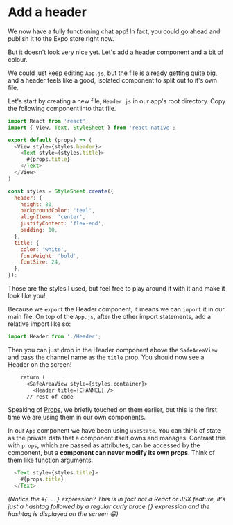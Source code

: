 # Add a header

We now have a fully functioning chat app! In fact, you could go ahead and publish it to the Expo store right now.

But it doesn't look very nice yet. Let's add a header component and a bit of colour.

We could just keep editing `App.js`, but the file is already getting quite big, and a header feels like a good, isolated component to split out to it's own file.

Let's start by creating a new file, `Header.js` in our app's root directory. Copy the following component into that file.
```js
import React from 'react';
import { View, Text, StyleSheet } from 'react-native';

export default (props) => (
  <View style={styles.header}>
    <Text style={styles.title}>
      #{props.title}
    </Text>
  </View>
)

const styles = StyleSheet.create({
  header: {
    height: 80,
    backgroundColor: 'teal',
    alignItems: 'center',
    justifyContent: 'flex-end',
    padding: 10,
  },
  title: {
    color: 'white',
    fontWeight: 'bold',
    fontSize: 24,
  },
});
```

Those are the styles I used, but feel free to play around it with it and make it look like you!

Because we `export` the Header component, it means we can `import` it in our main file. On top of the `App.js`, after the other import statements, add a relative import like so:

```js
import Header from './Header';
```

Then you can just drop in the Header component above the `SafeAreaView` and pass the channel name as the `title` prop. You should now see a Header on the screen!
```diff
    return (
      <SafeAreaView style={styles.container}>
        <Header title={CHANNEL} />
      // rest of code
```

Speaking of [Props](https://facebook.github.io/react-native/docs/props.html), we briefly touched on them earlier, but this is the first time we are using them in our own components.

In our `App` component we have been using `useState`. You can think of state as the private data that a component itself owns and manages. Contrast this with `props`, which are passed as attributes, can be accessed by the component, but a **component can never modify its own props**. Think of them like function arguments.

```js
  <Text style={styles.title}>
    #{props.title}
  </Text>
```

_(Notice the `#{...}` expression? This is in fact not a React or JSX feature, it's just a hashtag followed by a regular curly brace `{}` expression and the hashtag is displayed on the screen 😁)_
